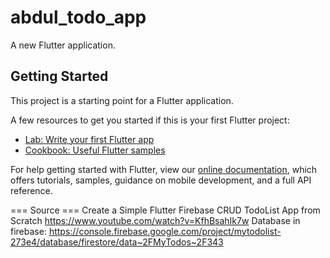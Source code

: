 # abdul_todo_app

A new Flutter application.

## Getting Started

This project is a starting point for a Flutter application.

A few resources to get you started if this is your first Flutter project:

- [Lab: Write your first Flutter app](https://flutter.dev/docs/get-started/codelab)
- [Cookbook: Useful Flutter samples](https://flutter.dev/docs/cookbook)

For help getting started with Flutter, view our
[online documentation](https://flutter.dev/docs), which offers tutorials,
samples, guidance on mobile development, and a full API reference.

=== Source ===
Create a Simple Flutter Firebase CRUD TodoList App from Scratch
https://www.youtube.com/watch?v=KfhBsahIk7w
Database in firebase: 
https://console.firebase.google.com/project/mytodolist-273e4/database/firestore/data~2FMyTodos~2F343
